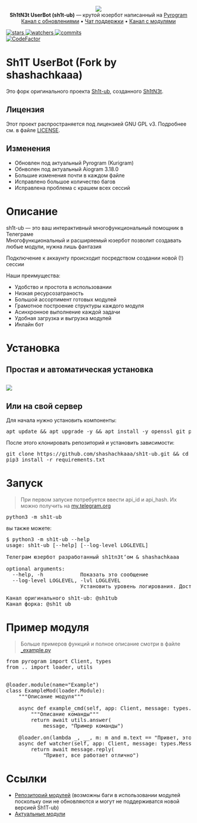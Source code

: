 <p align="center">
    <img src="https://my.fl1yd.su/sh1t-ub_nobg.png">
    <br>
    <b>Sh1tN3t UserBot (sh1t-ub)</b> — крутой юзербот написанный на <a href="https://github.com/pyrogram/pyrogram">Pyrogram</a>
    <br>
    <a href="https://t.me/sh1tub">Канал с обновлениями</a>
    •
    <a href="https://t.me/sh1tubchat">Чат поддержки</a>
    •
    <a href="https://t.me/submodules">Канал с модулями</a>
</p>

<a href="https://github.com/shashachkaaa/sh1t-ub/stargazers">
    <img src="https://badgen.net/github/stars/shashachkaaa/sh1t-ub" alt="stars">
</a>
<a href="https://github.com/shashachkaaa/sh1t-ub/watchers">
    <img src="https://badgen.net/github/watchers/shashachkaaa/sh1t-ub" alt="watchers">
</a>
<a href="https://github.com/shashachkaaa/sh1t-ub/commits/main">
    <img src="https://badgen.net/github/commits/shashachkaaa/sh1t-ub/main" alt="commits">
</a>
<br>
<a href="https://www.codefactor.io/repository/github/shashahchkaaa/sh1t-ub">
    <img src="https://www.codefactor.io/repository/github/shashachkaaa/sh1t-ub/badge" alt="CodeFactor"/>
</a>

# Sh1T UserBot (Fork by shashachkaaa)

Это форк оригинального проекта [Sh1t-ub](https://github.com/sh1tn3t/sh1t-ub), созданного [Sh1tN3t](https://github.com/sh1tn3t).

## Лицензия
Этот проект распространяется под лицензией GNU GPL v3. Подробнее см. в файле [LICENSE](LICENSE).

## Изменения
- Обновлен под актуальный Pyrogram (Kurigram)
- Обнволен под актуальный Aiogram 3.18.0
- Большие изменения почти в каждом файле
- Исправлено большое количество багов
- Исправлена проблема с крашем всех сессий

<h1>Описание</h1>

sh1t-ub — это ваш интерактивный многофункциональный помощник в Телеграме  
Многофункциональный и расширяемый юзербот позволит создавать любые модули, нужна лишь фантазия

Подключение к аккаунту происходит посредством создании новой (!) сессии

Наши преимущества:
<ul>
    <li>Удобство и простота в использовании</li>
    <li>Низкая ресурсозатраность</li>
    <li>Большой ассортимент готовых модулей</li>
    <li>Грамотное построение структуры каждого модуля</li>
    <li>Асинхронное выполнение каждой задачи</li>
    <li>Удобная загрузка и выгрузка модулей</li>
    <li>Инлайн бот</li>
</ul>


<h1>Установка</h1>

<h2>Простая и автоматическая установка<h2>

<a href="https://t.me/lavhostbot?start=U2gxdA">
    <img src="https://f.lavhost.ml/images/install_to_lavhost.png">
</a>


<h2>Или на свой сервер</h2>

Для начала нужно установить компоненты:

<pre lang="bash">
apt update && apt upgrade -y && apt install -y openssl git python3 python3-pip
</pre>

После этого клонировать репозиторий и установить зависимости:

<pre lang="bash">
git clone https://github.com/shashachkaaa/sh1t-ub.git && cd sh1t-ub
pip3 install -r requirements.txt
</pre>


<h1>Запуск</h1>

> При первом запуске потребуется ввести api_id и api_hash. Их можно получить на <a href="https://my.telegram.org">my.telegram.org</a>

<pre lang="bash">
python3 -m sh1t-ub
</pre>

вы также можете:

<pre lang="bash">
$ python3 -m sh1t-ub --help
usage: sh1t-ub [--help] [--log-level LOGLEVEL]

Телеграм юзербот разработанный sh1tn3t‘ом & shashachkaaa

optional arguments:
  --help, -h            Показать это сообщение
  --log-level LOGLEVEL, -lvl LOGLEVEL
                        Установить уровень логирования. Доступно: NOTSET, DEBUG, INFO, WARNING, ERROR, CRITICAL или число от 0 до 50

Канал оригинального sh1t-ub: @sh1tub
Канал форка: @sh1t_ub
</pre>

<h1>Пример модуля</h1>

> Больше примеров функций и полное описание смотри в файле <a href="./sh1t-ub/modules/_example.py">_example.py</a>

<pre lang="python">
from pyrogram import Client, types
from .. import loader, utils


@loader.module(name="Example")
class ExampleMod(loader.Module):
    """Описание модуля"""

    async def example_cmd(self, app: Client, message: types.Message):
        """Описание команды"""
        return await utils.answer(
            message, "Пример команды")

    @loader.on(lambda _, __, m: m and m.text == "Привет, это проверка вотчера щит-юб")
    async def watcher(self, app: Client, message: types.Message):
        return await message.reply(
            "Привет, все работает отлично")
</pre>


<h1>Ссылки</h1>

<ul>
    <li><a href="https://github.com/sh1tn3t/sub-modules">Репозиторий модулей</a> (возможны баги в использовании модулей поскольку они не обновляются и могут не поддерживатся новой версией Sh1T-ub)</li>
    <li><a href="https://t.me/sh1t_modules">Актуальные модули</a></li>
</ul>
